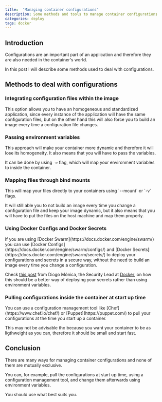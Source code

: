 ```yaml
---
title:  "Managing container configurations"
description: Some methods and tools to manage container configurations.
categories: deploy
tags: docker
---
```

<h2>Introduction</h2>
Configurations are an important part of an application and therefore they 
are also needed in the container's world.

In this post I will describe some methods used to deal with configurations.

<h2>Methods to deal with configurations</h2>
<h3>Integrating configuration files within the image</h3>
This option allows you to have an homogeneous and standardized application,
since every instance of the application will have the same configuration files,
but on the other hand this will also force you to build an image every time a
configuration file changes.

<h3>Passing environment variables</h3>
This approach will make your container more dynamic and therefore it will lose
its homogeneity. It also means that you will have to pass the variables.

It can be done by using `-e` flag, which will map your environment variables
to inside the container.

<h3>Mapping files through bind mounts</h3>
This will map your files directly to your containers using `--mount` or `-v`
flags.

It will still able you to not build an image every time you change a
configuration file and keep your image dynamic, but it also means that you will
have to put the files on the host machine and map them properly.

<h3>Using Docker Configs and Docker Secrets</h3>
If you are using [Docker Swarm](https://docs.docker.com/engine/swarm/) you can
use [Docker Configs](https://docs.docker.com/engine/swarm/configs/) and [Docker
Secrets](https://docs.docker.com/engine/swarm/secrets/) to deploy your
configurations and secrets in a secure way, without the need to build an image 
every time you change a configuration.

Check [this post](https://diogomonica.com/2017/03/27/why-you-shouldnt-use-env-variables-for-secret-data/)
from Diogo Mónica, the Security Lead at [Docker](https://www.docker.com/), on
how this should be a better way of deploying your secrets rather than using
environment variables.

<h3>Pulling configurations inside the container at start up time</h3>
You can use a configuration management tool like [Chef](https://www.chef.io/chef/)
or [Puppet](https://puppet.com/) to pull your configurations at the time 
you start up a container.

This may not be advisable tho because you want your container to be as ligthweight 
as you can, therefore it should be small and start fast.

<h2>Conclusion</h2>
There are many ways for managing container configurations and none of them are 
mutually exclusive.

You can, for example, pull the configurations at start up time, using a 
configuration management tool, and change them afterwards using environment 
variables.

You should use what best suits you.
